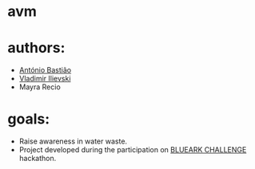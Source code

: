 # avm

# authors:
- [António Bastião](https://github.com/CurtesMalteser)
- [Vladimir Ilievski](https://github.com/IlievskiV)
- Mayra Recio

# goals:
- Raise awareness in water waste.
- Project developed during the participation on [BLUEARK CHALLENGE](https://www.blueark.ch/fr/events/blueark-challenge-9471) hackathon.
